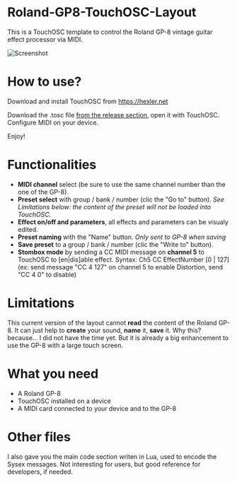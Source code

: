 # Roland-GP8-TouchOSC-Layout
This is a TouchOSC template to control the Roland GP-8 vintage guitar effect processor via MIDI.

![Screenshot](../../blob/main/Roland%20GP8%20layout%2001.png)

# How to use?
Download and install TouchOSC from https://hexler.net

Download the .tosc file [from the release section](https://github.com/ThibaultDucray/Roland-GP8-TouchOSC-Layout/releases), open it with TouchOSC. 
Configure MIDI on your device.

Enjoy!

# Functionalities
- **MIDI channel** select (be sure to use the same channel number than the one of the GP-8).
- **Preset select** with group / bank / number (clic the "Go to" button). *See Limitations below: the content of the preset will not be loaded into TouchOSC.*
- **Effect on/off and parameters**, all effects and parameters can be visualy edited.
- **Preset naming** with the "Name" button. *Only sent to GP-8 when saving*
- **Save preset** to a group / bank / number (clic the "Write to" button).
- **Stombox mode** by sending a CC MIDI message on **channel 5** to TouchOSC to [en|dis]able effect. Syntax: Ch5 CC EffectNumber [0 | 127] (ex: send message "CC 4 127" on channel 5 to enable Distortion, send "CC 4 0" to disable)

# Limitations
This current version of the layout cannot **read** the content of the Roland GP-8. It can just help to **create** your sound, **name** it, **save** it.
Why this? because... I did not have the time yet. But it is already a big enhancement to use the GP-8 with a large touch screen.

# What you need
- A Roland GP-8
- TouchOSC installed on a device
- A MIDI card connected to your device and to the GP-8

# Other files
I also gave you the main code section writen in Lua, used to encode the Sysex messages. Not interesting for users, but good reference for developers, if needed.

